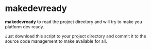 # makedevready

**makedevready** to read the project directory and will try to make you platform dev ready.

Just download this script to your project directory and commit it to the source code management to make available for all.

